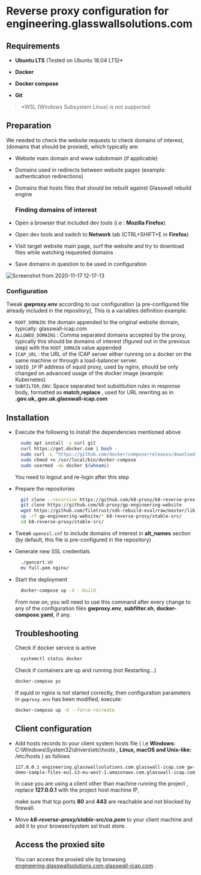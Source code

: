 # Reverse proxy configuration for engineering.glasswallsolutions.com

## Requirements

- **Ubuntu LTS** (Tested on Ubuntu 18.04 LTS)*

- **Docker**

- **Docker compose**

- **Git**

> *WSL (Windows Subsystem Linux) is not supported

## Preparation

We needed to check the website requests to check domains of interest, (domains that should be proxied), which typically are:

- Website main domain and www subdomain (if applicable)

- Domains used in redirects between website pages (example: authentication redirections)

- Domains that hosts files that should be rebuilt against Glasswall rebuild engine

  ### Finding domains of interest

- Open a browser that included dev tools (i.e : **Mozilla Firefox**)

- Open dev tools and switch to **Network** tab (CTRL+SHIFT+E in **Firefox**)

- Visit target website main page, surf the website and try to download files while watching requested domains 

- Save domains in question to be used in configuration

![Screenshot from 2020-11-17 12-17-13](https://user-images.githubusercontent.com/58347752/99378303-f2b19e00-28cf-11eb-810c-4be71068230b.png)

### Configuration

Tweak **gwproxy.env** according to our configuration (a pre-configured file already included in the repository), This is a variables definition example: 

- `ROOT_DOMAIN`: the domain appended to the original website domain, typically: glasswall-icap.com
- `ALLOWED_DOMAINS` : Comma separated domains accepted by the proxy, typically this should be domains of interest (figured out in the previous step) with the `ROOT_DOMAIN` value appended
- `ICAP_URL` : the URL of the ICAP server either running on a docker on the same machine or through a load-balancer server.
- `SQUID_IP` IP address of squid proxy, used by nginx, should be only changed on advanced usage of the docker image (example: Kubernetes)
- `SUBFILTER_ENV`: Space separated text substitution rules in response body, formatted as **match,replace** , used for URL rewriting as in **.gov.uk,.gov.uk.glasswall-icap.com**

## Installation

- Execute the following to install the dependencies mentioned above
  
  ```bash
    sudo apt install -y curl git
    curl https://get.docker.com | bash -
    sudo curl -L "https://github.com/docker/compose/releases/download/1.27.4/docker-compose-$(uname -s)-$(uname -m)" -o /usr/local/bin/docker-compose
    sudo chmod +x /usr/local/bin/docker-compose
    sudo usermod -aG docker $(whoami)
  ```
  
  You need to logout and re-login after this step

- Prepare the repositories
  
  ```bash
    git clone --recursive https://github.com/k8-proxy/k8-reverse-proxy
    git clone https://github.com/k8-proxy/gp-engineering-website
    wget https://github.com/filetrust/sdk-rebuild-eval/raw/master/libs/rebuild/linux/libglasswall.classic.so -O k8-reverse-proxy/stable-src/c-icap/Glasswall-Rebuild-SDK-Evaluation/Linux/Library/libglasswall.classic.so
    cp -rf gp-engineering-website/* k8-reverse-proxy/stable-src/
    cd k8-reverse-proxy/stable-src/  
  ```

- Tweak `openssl.cnf` to include domains of interest in **alt_names** section (by default, this file is pre-configured in the repository)

- Generate new SSL credentials
  
  ```bash
    ./gencert.sh
    mv full.pem nginx/
  ```

- Start the deployment    

  ```bash
    docker-compose up -d --build
  ```

  From now on, you will need to use this command after every change to any of the configuration files **gwproxy.env**, **subfilter.sh**, **docker-compose.yaml**, if any.

  ## Troubleshooting

  Check if docker service is active   

  ```bash
    systemctl status docker
  ```

  Check if containers are up and running (not Restarting...)

  ```bash
  docker-compose ps
  ```

  If squid or nginx is not started correctly, then configuration parameters in `gwproxy.env` has been modified, execute:

  ```bash
  docker-compose up -d --force-recreate
  ```

  

  ## Client configuration 

- Add hosts records to your client system hosts file ( i.e **Windows**: C:\Windows\System32\drivers\etc\hosts , **Linux, macOS and  Unix-like:** /etc/hosts ) as follows

  ```
  127.0.0.1 engineering.glasswallsolutions.com.glasswall-icap.com gw-demo-sample-files-eu1.s3-eu-west-1.amazonaws.com.glasswall-icap.com
  ```

  In case you are using a client other than machine running the project , replace **127.0.0.1** with the project host machine IP,

  make sure that tcp ports **80** and **443** are reachable and not blocked by firewall.

- Move ***k8-reverse-proxy/stable-src/ca.pem*** to your client machine and add it to your browser/system ssl trust store.

  

  ## Access the proxied site

  You can access the proxied site by browsing [engineering.glasswallsolutions.com.glasswall-icap.com](https://engineering.glasswallsolutions.com.glasswall-icap.com) .
